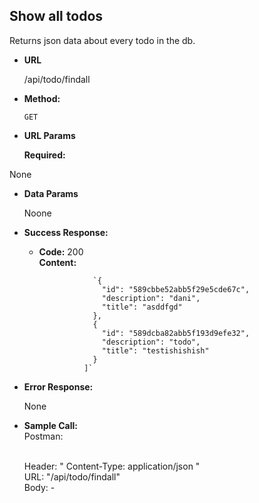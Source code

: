 **Show all todos**
----
  Returns json data about every todo in the db.

* **URL**

  /api/todo/findall

* **Method:**

  `GET`
  
*  **URL Params**

   **Required:**
 
  None

* **Data Params**

  Noone
* **Success Response:**

  * **Code:** 200 <br />
    **Content:** 
       
                    `{
                      "id": "589cbbe52abb5f29e5cde67c",
                      "description": "dani",
                      "title": "asddfgd"
                    }, 
                    {
                      "id": "589dcba82abb5f193d9efe32",
                      "description": "todo",
                      "title": "testishishish"
                    }
                  ]`
 
* **Error Response:**

  None

* **Sample Call:**
<br />Postman:

  <br />Header: " Content-Type: application/json "
  <br /> URL: "/api/todo/findall"
  <br /> Body: -